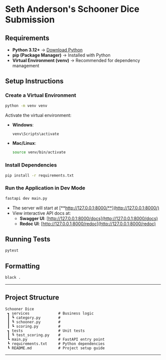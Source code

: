 # Seth Anderson's Schooner Dice Submission

## Requirements

- **Python 3.12+** → [Download Python](https://www.python.org/downloads/)
- **pip (Package Manager)** → Installed with Python
- **Virtual Environment (venv)** → Recommended for dependency management

## Setup Instructions

### Create a Virtual Environment

```bash
python -m venv venv
```

Activate the virtual environment:

- **Windows**:
  ```bash
  venv\Scripts\activate
  ```
- **Mac/Linux**:
  ```bash
  source venv/bin/activate
  ```

### Install Dependencies

```bash
pip install -r requirements.txt
```

### Run the Application in Dev Mode

```bash
fastapi dev main.py
```

- The server will start at [**http://127.0.0.1:8000/**](http://127.0.0.1:8000/)
- View interactive API docs at:
  - **Swagger UI**: [http://127.0.0.1:8000/docs](http://127.0.0.1:8000/docs)
  - **Redoc UI**: [http://127.0.0.1:8000/redoc](http://127.0.0.1:8000/redoc)

## Running Tests

```bash
pytest
```

## Formatting

```bash
black .
```

---

## Project Structure

```
Schooner Dice
 ┓ services             # Business logic
 ┃ ┗ category.py        # 
 ┃ ┗ schooner.py        # 
 ┃ ┗ scoring.py         # 
 ┓ tests                # Unit tests
 ┃ ┗ test_scoring.py    # 
 ┗ main.py              # FastAPI entry point
 ┗ requirements.txt     # Python dependencies
 ┗ README.md            # Project setup guide
```

---
